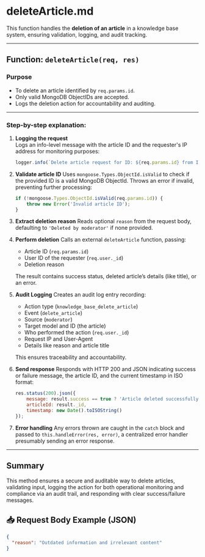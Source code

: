 # deleteArticle.md

This function handles the **deletion of an article** in a knowledge base system, ensuring validation, logging, and audit tracking.

---

## Function: `deleteArticle(req, res)`

### Purpose
- To delete an article identified by `req.params.id`.
- Only valid MongoDB ObjectIDs are accepted.
- Logs the deletion action for accountability and auditing.

---

### Step-by-step explanation:

1. **Logging the request**  
   Logs an info-level message with the article ID and the requester's IP address for monitoring purposes:
   ```js
   logger.info(`Delete article request for ID: ${req.params.id} from IP: ${req.ip}`);


2. **Validate article ID**
   Uses `mongoose.Types.ObjectId.isValid` to check if the provided ID is a valid MongoDB ObjectId.
   Throws an error if invalid, preventing further processing:

   ```js
   if (!mongoose.Types.ObjectId.isValid(req.params.id)) {
       throw new Error('Invalid article ID');
   }
   ```

3. **Extract deletion reason**
   Reads optional `reason` from the request body, defaulting to `'Deleted by moderator'` if none provided.

4. **Perform deletion**
   Calls an external `deleteArticle` function, passing:

   * Article ID (`req.params.id`)
   * User ID of the requester (`req.user._id`)
   * Deletion reason

   The result contains success status, deleted article’s details (like title), or an error.

5. **Audit Logging**
   Creates an audit log entry recording:

   * Action type (`knowledge_base_delete_article`)
   * Event (`delete_article`)
   * Source (`moderator`)
   * Target model and ID (the article)
   * Who performed the action (`req.user._id`)
   * Request IP and User-Agent
   * Details like reason and article title

   This ensures traceability and accountability.

6. **Send response**
   Responds with HTTP 200 and JSON indicating success or failure message, the article ID, and the current timestamp in ISO format:

   ```js
   res.status(200).json({
       message: result.success == true ? 'Article deleted successfully' : 'Article deletion failed: '+ result.error,
       articleId: result._id,
       timestamp: new Date().toISOString()
   });
   ```

7. **Error handling**
   Any errors thrown are caught in the `catch` block and passed to `this.handleError(res, error)`, a centralized error handler presumably sending an error response.

---

## Summary

This method ensures a secure and auditable way to delete articles, validating input, logging the action for both operational monitoring and compliance via an audit trail, and responding with clear success/failure messages.

## 📥 Request Body Example (JSON)

```json
{
  "reason": "Outdated information and irrelevant content"
}
